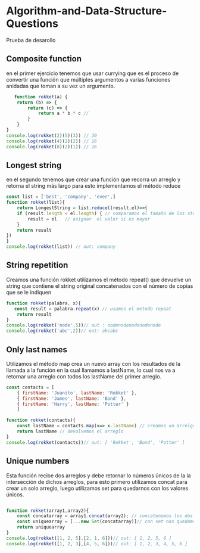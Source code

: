 # Algorithm-and-Data-Structure-Questions
Prueba de desarollo 
## Composite function
en el primer ejercicio tenemos que usar currying que es el proceso de convertir una función que múltiples argumentos  a varias funciones anidadas que toman a su vez un argumento. 

```javascript
   function rokket(a) {
    return (b) => {
        return (c) => {
            return a * b * c // 
        }
    }
}
console.log(rokket(2)(5)(3)) // 30
console.log(rokket(4)(2)(2)) // 16
console.log(rokket(8)(2)(1)) // 16


``` 

## Longest string
en el segundo tenemos que crear una función que   recorra un arreglo y retorna el string más largo para esto implementamos el método reduce 

```javascript
const list = ['best', 'company', 'ever',]
function rokket(list){
    return LongestString = list.reduce((result,el)=>{
    if (result.length < el.length) { // comparamos el tamaño de los string
        result = el   // asignar  el valor si es mayor
    }
    return result
})
}
console.log(rokket(list)) // out: company


``` 
## String repetition
Creamos una función rokket  utilizamos el método repeat() que devuelve un string que contiene el string original concatenados con el número de copias que se le indiquen  


```javascript
function rokket(palabra, x){
   const result = palabra.repeat(x) // usamos el metodo repeat
    return result
}
console.log(rokket('node',5))// out : nodenodenodenodenode
console.log(rokket('abc',2))// out: abcabc

``` 

##  Only last names 

Utilizamos el método map  crea un nuevo array con los resultados de la llamada a la función en la cual llamamos a lastName,  lo cual nos va a retornar una arreglo con todos los lastName del primer arreglo.


```javascript
const contacts = [
    { firstName: 'Juanito', lastName: 'Rokket' },
    { firstName: 'James', lastName: 'Bond' },
    { firstName: 'Harry', lastName: 'Potter' }
    ]

function rokket(contacts){
    const lastName = contacts.map(x=> x.lastName) // creamos un arrelgo que solo contenga los apellidos 
    return lastName // devolvemos el arreglo
}
console.log(rokket(contacts))// out: [ 'Rokket', 'Bond', 'Potter' ]

``` 

##  Unique numbers  

Esta función recibe dos arreglos y debe retornar lo números únicos de la la intersección de dichos arreglos, para esto primero utilizamos concat para crear un solo arreglo, luego utilizamos set para quedarnos con los valores únicos.


```javascript

function rokket(array1,array2){
    const concatarray = array1.concat(array2); // concatenamos los dos arrelgos 
    const uniquearray = [...new Set(concatarray)]// con set nos quedamos con los elementos unicos 
    return uniquearray
}
console.log(rokket([1, 2, 5],[2, 1, 6]))// out: [ 1, 2, 5, 6 ]
console.log(rokket([1, 2, 3],[4, 5, 6]))// out: [ 1, 2, 3, 4, 5, 6 ]

``` 

